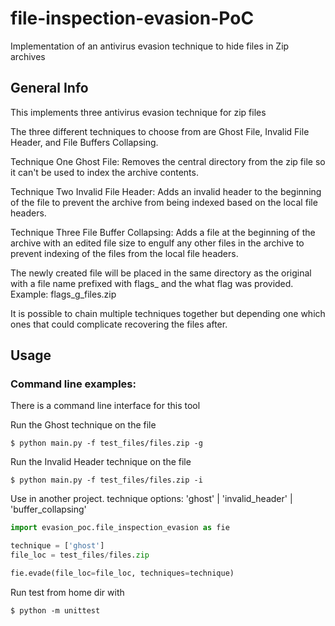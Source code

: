 # file-inspection-evasion-PoC
Implementation of an antivirus evasion technique to hide files in Zip archives

## General Info
This implements three antivirus evasion technique for zip files

The three different techniques to choose from are Ghost File,
Invalid File Header, and File Buffers Collapsing.

Technique One Ghost File:
Removes the central directory from the zip file so it can't be used to index
the archive contents.

Technique Two Invalid File Header:
Adds an invalid header to the beginning of the file to prevent the archive
from being indexed based on the local file headers.

Technique Three File Buffer Collapsing:
Adds a file at the beginning of the archive with an edited file size to
engulf any other files in the archive to prevent indexing of the files from
the local file headers.

The newly created file will be placed in the same directory as the original with
a file name prefixed with flags_ and the what flag was provided. 
Example: flags_g_files.zip

It is possible to chain multiple techniques together but depending one which 
ones that could complicate recovering the files after.

## Usage
### Command line examples:

There is a command line interface for this tool

Run the Ghost technique on the file 
```
$ python main.py -f test_files/files.zip -g
```

Run the Invalid Header technique on the file 
```
$ python main.py -f test_files/files.zip -i
```

Use in another project. 
technique options: 'ghost' | 'invalid_header' | 'buffer_collapsing'
```python
import evasion_poc.file_inspection_evasion as fie

technique = ['ghost']
file_loc = test_files/files.zip

fie.evade(file_loc=file_loc, techniques=technique)
```

Run test from home dir with
```
$ python -m unittest
```

